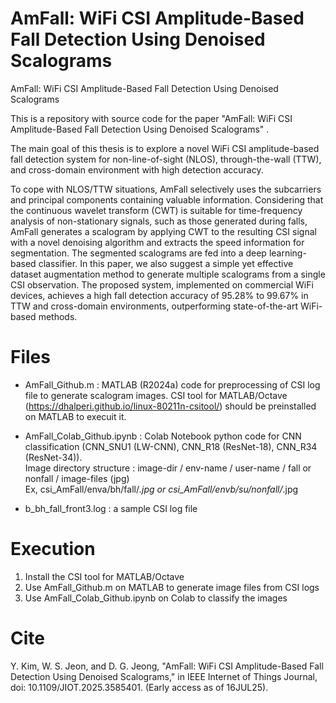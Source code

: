 # AmFall: WiFi CSI Amplitude-Based Fall Detection Using Denoised Scalograms
AmFall: WiFi CSI Amplitude-Based Fall Detection Using Denoised Scalograms

This is a repository with source code for the paper "AmFall: WiFi CSI Amplitude-Based Fall Detection Using Denoised Scalograms" .

The main goal of this thesis is to explore a novel WiFi CSI amplitude-based fall detection system for non-line-of-sight (NLOS), through-the-wall (TTW), and cross-domain environment with high detection accuracy.

To cope with NLOS/TTW situations, AmFall selectively uses the subcarriers and principal components containing valuable information.
Considering that the continuous wavelet transform (CWT) is suitable for time-frequency analysis of non-stationary signals, such as those generated during falls, AmFall generates a scalogram by applying CWT to the resulting CSI signal with a novel denoising algorithm and extracts the speed information for segmentation.
The segmented scalograms are fed into a deep learning-based classifier.
In this paper, we also suggest a simple yet effective dataset augmentation method to generate multiple scalograms from a single CSI observation.
The proposed system, implemented on commercial WiFi devices, achieves a high fall detection accuracy of 95.28% to 99.67%
in TTW and cross-domain environments, outperforming state-of-the-art WiFi-based methods.

# Files
- AmFall_Github.m : MATLAB (R2024a) code for preprocessing of CSI log file to generate scalogram images. CSI tool for MATLAB/Octave (https://dhalperi.github.io/linux-80211n-csitool/) should be preinstalled on MATLAB to execuit it.

- AmFall_Colab_Github.ipynb : Colab Notebook python code for CNN classification (CNN_SNU1 (LW-CNN), CNN_R18 (ResNet-18), CNN_R34 (ResNet-34)).  
   Image directory structure : image-dir / env-name / user-name / fall or nonfall / image-files (jpg)  
   Ex, csi_AmFall/enva/bh/fall/*.jpg or csi_AmFall/envb/su/nonfall/*.jpg

- b_bh_fall_front3.log : a sample CSI log file

# Execution
1) Install the CSI tool for MATLAB/Octave
2) Use AmFall_Github.m on MATLAB to generate image files from CSI logs
3) Use AmFall_Colab_Github.ipynb on Colab to classify the images

# Cite
Y. Kim, W. S. Jeon, and D. G. Jeong, "AmFall: WiFi CSI Amplitude-Based Fall Detection Using Denoised Scalograms," in IEEE Internet of Things Journal, doi: 10.1109/JIOT.2025.3585401. (Early access as of 16JUL25).
